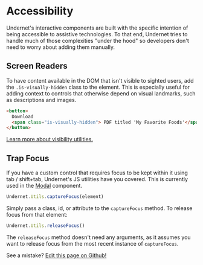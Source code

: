 # Accessibility

Undernet's interactive components are built with the specific intention of being accessible to assistive technologies. To that end, Undernet tries to handle much of those complexities "under the hood" so developers don't need to worry about adding them manually.

## Screen Readers

To have content available in the DOM that isn't visible to sighted users, add the `.is-visually-hidden` class to the element. This is especially useful for adding context to controls that otherwise depend on visual landmarks, such as descriptions and images.

```html
<button>
  Download
  <span class="is-visually-hidden"> PDF titled 'My Favorite Foods'</span>
</button>
```

[Learn more about visibility utilities.](/docs/utilities/visibility)

## Trap Focus

If you have a custom control that requires focus to be kept within it using tab / shift+tab, Undernet's JS utilities have you covered. This is currently used in the [Modal](/docs/components/modals) component.

```js
Undernet.Utils.captureFocus(element)
```

Simply pass a class, id, or attribute to the `captureFocus` method. To release focus from that element:

```js
Undernet.Utils.releaseFocus()
```

The `releaseFocus` method doesn't need any arguments, as it assumes you want to release focus from the most recent instance of `captureFocus`.

See a mistake? [Edit this page on Github!](https://www.github.com/geotrev/undernet/wiki/accessibility)
